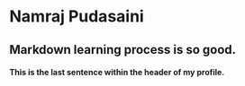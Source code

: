 # Namraj Pudasaini
## Markdown learning process is so good.
#### This is the last sentence within the header of my profile.
